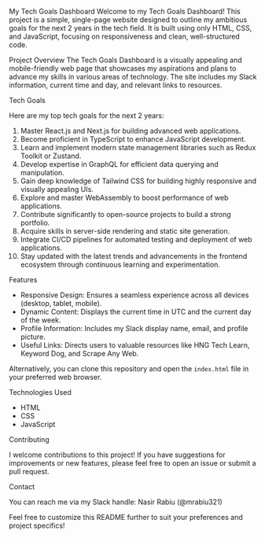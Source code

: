 My Tech Goals Dashboard
Welcome to my Tech Goals Dashboard! This project is a simple, single-page website designed to outline my ambitious goals for the next 2 years in the tech field. It is built using only HTML, CSS, and JavaScript, focusing on responsiveness and clean, well-structured code.

Project Overview
The Tech Goals Dashboard is a visually appealing and mobile-friendly web page that showcases my aspirations and plans to advance my skills in various areas of technology. The site includes my Slack information, current time and day, and relevant links to resources.

Tech Goals

Here are my top tech goals for the next 2 years:

1. Master React.js and Next.js for building advanced web applications.
2. Become proficient in TypeScript to enhance JavaScript development.
3. Learn and implement modern state management libraries such as Redux Toolkit or Zustand.
4. Develop expertise in GraphQL for efficient data querying and manipulation.
5. Gain deep knowledge of Tailwind CSS for building highly responsive and visually appealing UIs.
6. Explore and master WebAssembly to boost performance of web applications.
7. Contribute significantly to open-source projects to build a strong portfolio.
8. Acquire skills in server-side rendering and static site generation.
9. Integrate CI/CD pipelines for automated testing and deployment of web applications.
10. Stay updated with the latest trends and advancements in the frontend ecosystem through continuous learning and experimentation.

Features

- Responsive Design: Ensures a seamless experience across all devices (desktop, tablet, mobile).
- Dynamic Content: Displays the current time in UTC and the current day of the week.
- Profile Information: Includes my Slack display name, email, and profile picture.
- Useful Links: Directs users to valuable resources like HNG Tech Learn, Keyword Dog, and Scrape Any Web.


Alternatively, you can clone this repository and open the `index.html` file in your preferred web browser.

Technologies Used

- HTML
- CSS
- JavaScript

Contributing

I welcome contributions to this project! If you have suggestions for improvements or new features, please feel free to open an issue or submit a pull request.

Contact

You can reach me via my Slack handle: Nasir Rabiu (@mrabiu321)



Feel free to customize this README further to suit your preferences and project specifics!
